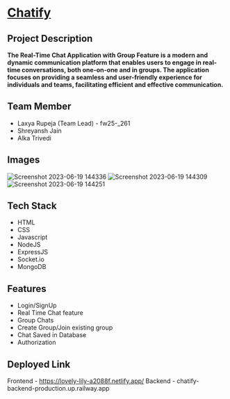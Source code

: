 # [Chatify](https://lovely-lily-a2088f.netlify.app/)
## Project Description
**The Real-Time Chat Application with Group Feature is a modern and dynamic communication platform that enables users to engage in real-time conversations, both one-on-one and in groups. The application focuses on providing a seamless and user-friendly experience for individuals and teams, facilitating efficient and effective communication.**
## Team Member
* Laxya Rupeja (Team Lead) - fw25-_261
* Shreyansh Jain
* Alka  Trivedi
## Images 
![Screenshot 2023-06-19 144336](https://github.com/LaxyaRupeja/bouncy-invention-713/assets/121308243/2dec74b3-2412-48ef-9ad5-12b6cff7c92c)
![Screenshot 2023-06-19 144309](https://github.com/LaxyaRupeja/bouncy-invention-713/assets/121308243/b506157d-e6bf-4c8c-8598-7850dea0903f)
![Screenshot 2023-06-19 144251](https://github.com/LaxyaRupeja/bouncy-invention-713/assets/121308243/d796c73c-e565-4576-8d18-5e89c02815c0)
## Tech Stack
* HTML
* CSS
* Javascript
* NodeJS
* ExpressJS
* Socket.io
* MongoDB
## Features
* Login/SignUp
* Real Time Chat feature
* Group Chats
* Create Group/Join existing group
* Chat Saved in Database
* Authorization
## Deployed Link
Frontend - 
https://lovely-lily-a2088f.netlify.app/
Backend - 
chatify-backend-production.up.railway.app
